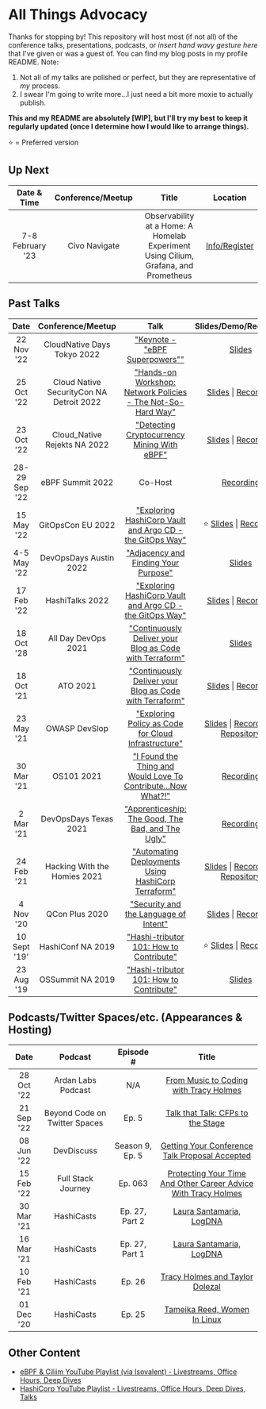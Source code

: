 # All Things Advocacy

Thanks for stopping by! This repository will host most (if not all) of the conference talks, presentations, podcasts, or _insert hand wavy gesture here_ that I've given or was a guest of. You can find my blog posts in my profile README. Note:

1. Not all of my talks are polished or perfect, but they are representative of _my_ process.
1. I swear I'm going to write more...I just need a bit more moxie to actually publish.
  
  **This and my README are absolutely [WIP], but I'll try my best to keep it regularly updated (once I determine how I would like to arrange things).**
  
 <!--Want me to speak at your event? You can contact me here
 INSERT GOOGLE FORM OR WHATEVS HERE
-->
:star: = Preferred version

## Up Next

Date & Time|Conference/Meetup|Title|Location
:---------:|:---------------:|:---:|:-------:
7-8 February '23 | Civo Navigate | Observability at a Home: A Homelab Experiment Using Cilium, Grafana, and Prometheus | [Info/Register](https://www.civo.com/navigate)

## Past Talks

Date|Conference/Meetup|Talk|Slides/Demo/Recording
:---------:|:---------------:|:--:|:--------------------:
22 Nov '22 | CloudNative Days Tokyo 2022 | ["Keynote - "eBPF Superpowers""](https://github.com/tracypholmes/all-things-advocacy/tree/main/epbf-superpowers) | [Slides](https://github.com/tracypholmes/all-things-advocacy/blob/main/epbf-superpowers/CloudNativeTokyo_eBPF-Superpowers.pdf)
25 Oct '22 | Cloud Native SecurityCon NA Detroit 2022 | ["Hands-on Workshop: Network Policies - The Not-So-Hard Way"](https://github.com/tracypholmes/all-things-advocacy/tree/main/network-policies-the-not-so-hard-way) | [Slides](https://github.com/tracypholmes/all-things-advocacy/blob/main/network-policies-the-not-so-hard-way/KubeConNA2022_Network-Policies-The-Not-So-Hard-Way.pdf) \| [Recording](https://youtu.be/pz1QyvTc_HU)
23 Oct '22 | Cloud_Native Rejekts NA 2022 | ["Detecting Cryptocurrency Mining With eBPF"](https://github.com/tracypholmes/all-things-advocacy/tree/main/detecting-cryptocurrency-mining-ebpf) | [Slides](https://github.com/tracypholmes/all-things-advocacy/blob/main/detecting-cryptocurrency-mining-ebpf/rejekts-tetragon_and_cryptocurrency.pdf) \| [Recording](https://youtu.be/UJsdvmGnpNI?t=17664)
28-29 Sep '22 | eBPF Summit 2022 | Co-Host | [Recording](https://youtube.com/playlist?list=PLDg_GiBbAx-mAwr1P5H4xFEn7X-qWZ2V_)
15 May '22 | GitOpsCon EU 2022 | ["Exploring HashiCorp Vault and Argo CD - the GitOps Way"](https://github.com/tracypholmes/all-things-advocacy/tree/main/vault-and-argocd-gitops#exploring-hashicorp-vault-and-argocd---the-gitops-way) | :star: [Slides](https://github.com/tracypholmes/all-things-advocacy/blob/main/vault-and-argocd-gitops/GitOpsCon%20EU%202022/GitOpsCon%20EU%202022%20-%20Exploring%20Vault%20and%20ArgoCD%20-%20The%20GitOps%20Way.pdf) \| [Recording](https://youtu.be/2camnnjyviw)
4-5 May '22 | DevOpsDays Austin 2022 | ["Adjacency and Finding Your Purpose"](https://github.com/tracypholmes/all-things-advocacy/tree/main/adjacency-and-finding-your-purpose) | [Slides](https://github.com/tracypholmes/all-things-advocacy/blob/main/adjacency-and-finding-your-purpose/Adjacency%and%Finding%Your%Purpose.pdf)
17 Feb '22 | HashiTalks 2022 | ["Exploring HashiCorp Vault and Argo CD - the GitOps Way"](https://github.com/tracypholmes/all-things-advocacy/tree/main/vault-and-argocd-gitops#exploring-hashicorp-vault-and-argocd---the-gitops-way) | [Slides](https://github.com/tracypholmes/all-things-advocacy/blob/main/vault-and-argocd-gitops/HashiTalks%202022/HashiTalks%202022%20-%20Vault%20and%20ArgoCD%20the%20GitOps%20Way.pdf) \| [Recording](https://youtu.be/9ui3giZHaA0)
18 Oct '28 | All Day DevOps 2021 | ["Continuously Deliver your Blog as Code with Terraform"](https://github.com/tracypholmes/all-things-advocacy/tree/main/continuously-deliver-your-blog-as-code-with-terraform) | [Slides](https://github.com/tracypholmes/all-things-advocacy/blob/main/continuously-deliver-your-blog-as-code-with-terraform/Continuously%20Deliver%20your%20Blog%20as%20Code%20with%20Terraform.pdf)
18 Oct '21 | ATO 2021 | ["Continuously Deliver your Blog as Code with Terraform"](https://github.com/tracypholmes/all-things-advocacy/tree/main/continuously-deliver-your-blog-as-code-with-terraform) | [Slides](https://github.com/tracypholmes/all-things-advocacy/blob/main/continuously-deliver-your-blog-as-code-with-terraform/Continuously%20Deliver%20your%20Blog%20as%20Code%20with%20Terraform.pdf) \| [Recording](https://www.youtube.com/watch?v=K2VOQenZEYE)
23 May '21 | OWASP DevSlop | ["Exploring Policy as Code for Cloud Infrastructure"](https://github.com/tracypholmes/all-things-advocacy/tree/main/owasp-devslop-exploring-policy-as-code) | [Slides](https://github.com/tracypholmes/all-things-advocacy/blob/main/owasp-devslop-exploring-policy-as-code/20210523-OWASPDevSlop-PolicyAsCode.pdf) \| [Recording](https://youtu.be/eFGqqTz_5QY) \| [Repository](https://github.com/tracypholmes/policy-as-code-workshop)
30 Mar '21 | OS101 2021 | ["I Found the Thing and Would Love To Contribute...Now What?!"](https://github.com/tracypholmes/all-things-advocacy/tree/main/found-the-thing-would-love-to-contribute) |  [Recording](https://www.youtube.com/watch?v=as_fx_c4uZk&t=551s)
2 Mar '21 | DevOpsDays Texas 2021 | ["Apprenticeship: The Good, The Bad, and The Ugly"](https://github.com/tracypholmes/all-things-advocacy/tree/main/apprenticeship-the-good-the-bad-the-ugly) | [Recording](https://youtu.be/Ji_Dl92D6ps?t=9016)
24 Feb '21 | Hacking With the Homies 2021 | ["Automating Deployments Using HashiCorp Terraform"](https://github.com/tracypholmes/all-things-advocacy/tree/main/automating-deployments-using-hashicorp-terraform) | [Slides](https://github.com/tracypholmes/all-things-advocacy/blob/main/automating-deployments-using-hashicorp-terraform/Automating%20Deployments%20using%20HashiCorp%20Terraform.pdf) \| [Recording](https://www.youtube.com/watch?v=hnMiC7HYjTQ) \| [Repository](https://github.com/tracypholmes/terraform-k8s-demo#automating-deployments-with-terraform-walkthrough)
4 Nov '20 | QCon Plus 2020 | ["Security and the Language of Intent"](https://github.com/tracypholmes/all-things-advocacy/tree/main/security-and-the-language-of-intent) | [Slides](https://github.com/tracypholmes/all-things-advocacy/blob/main/security-and-the-language-of-intent/Security%20and%20the%20Language%20of%20Intent.pdf) \| [Recording](https://www.youtube.com/watch?v=Z12WwflUPHI)
10 Sept '19' | HashiConf NA 2019 | ["Hashi-tributor 101: How to Contribute"](https://github.com/tracypholmes/all-things-advocacy/tree/main/hashi-tributor-101) | :star: [Slides](https://github.com/tracypholmes/all-things-advocacy/blob/main/hashi-tributor-101/Hashi-tributor%20101.pdf) \| [Recording](https://www.youtube.com/watch?v=_dCL0i8s_yI)
23 Aug '19 | OSSummit NA 2019 | ["Hashi-tributor 101: How to Contribute"](https://github.com/tracypholmes/all-things-advocacy/tree/main/hashi-tributor-101) | [Slides](https://github.com/tracypholmes/all-things-advocacy/blob/main/hashi-tributor-101/Hashi-tributor%20101.pdf)

## Podcasts/Twitter Spaces/etc. (Appearances & Hosting)

Date|Podcast|Episode #|Title
:--:|:-----:|:-------:|:----:
28 Oct '22 | Ardan Labs Podcast | N/A | [From Music to Coding with Tracy Holmes](https://ardanlabs.buzzsprout.com/1466944/11573150)
21 Sep '22 | Beyond Code on Twitter Spaces | Ep. 5 | [Talk that Talk: CFPs to the Stage](https://twitter.com/i/spaces/1LyxBqeqlMLJN?s=20)
08 Jun '22 | DevDiscuss | Season 9, Ep. 5 | [Getting Your Conference Talk Proposal Accepted](https://devpods.herokuapp.com/podcasts/devdiscuss/episodes/270)
15 Feb '22 | Full Stack Journey | Ep. 063 | [Protecting Your Time And Other Career Advice With Tracy Holmes](https://packetpushers.net/podcast/full-stack-journey-063-protecting-your-time-and-other-career-advice-with-tracy-holmes/)
30 Mar '21 | HashiCasts | Ep. 27, Part 2 | [Laura Santamaria, LogDNA](https://www.hashicorp.com/resources/hashicast-episode-27-part-2-laura-santamaria-logdna)
16 Mar '21 | HashiCasts | Ep. 27, Part 1 | [Laura Santamaria, LogDNA](https://www.hashicorp.com/resources/hashicast-episode-27-part-1-laura-santamaria-logdna)
10 Feb '21 | HashiCasts | Ep. 26 | [Tracy Holmes and Taylor Dolezal](https://www.hashicorp.com/resources/hashicast-episode-26-tracy-holmes-and-taylor-dolezal)
01 Dec '20 | HashiCasts | Ep. 25 | [Tameika Reed, Women In Linux](https://www.hashicorp.com/resources/hashicast-episode-25-tameika-reed-women-in-linux)

## Other Content

- [eBPF & Ciliim YouTube Playlist (via Isovalent) - Livestreams, Office Hours, Deep Dives](https://www.youtube.com/c/eBPFCiliumCommunity/search?query=%22tracy%22)
- [HashiCorp YouTube Playlist - Livestreams, Office Hours, Deep Dives, Talks](https://www.youtube.com/c/HashiCorp/search?query=Tracy%20Holmes)
